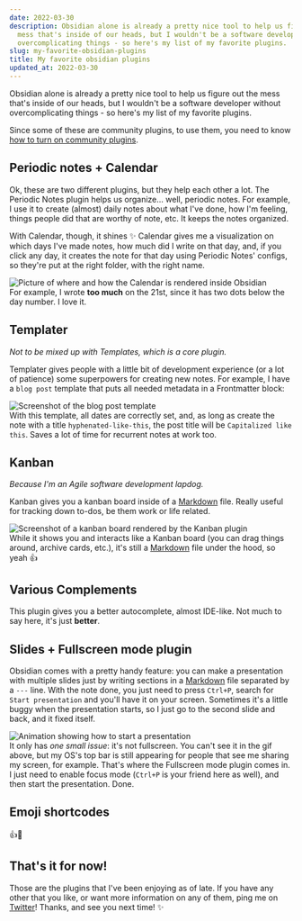 ```yaml
---
date: 2022-03-30
description: Obsidian alone is already a pretty nice tool to help us figure out the
  mess that's inside of our heads, but I wouldn't be a software developer without
  overcomplicating things - so here's my list of my favorite plugins.
slug: my-favorite-obsidian-plugins
title: My favorite obsidian plugins
updated_at: 2022-03-30
---
```

   
Obsidian alone is already a pretty nice tool to help us figure out the mess that's inside of our heads, but I wouldn't be a software developer without overcomplicating things - so here's my list of my favorite plugins.   
   
Since some of these are community plugins, to use them, you need to know [how to turn on community plugins](https://help.obsidian.md/Advanced+topics/Community+plugins#Safe+Mode).   
   
## Periodic notes + Calendar    
Ok, these are two different plugins, but they help each other a lot. The Periodic Notes plugin helps us organize... well, periodic notes. For example, I use it to create (almost) daily notes about what I've done, how I'm feeling, things people did that are worthy of note, etc. It keeps the notes organized.   
   
With Calendar, though, it shines ✨ Calendar gives me a visualization on which days I've made notes, how much did I write on that day, and, if you click any day, it creates the note for that day using Periodic Notes' configs, so they're put at the right folder, with the right name.   
   
![Picture of where and how the Calendar is rendered inside Obsidian](/blog/assets/obsidian-calendar.png)   
For example, I wrote **too much** on the 21st, since it has two dots below the day number. I love it.   
   
## Templater   
*Not to be mixed up with Templates, which is a core plugin.*   
   
Templater gives people with a little bit of development experience (or a lot of patience) some superpowers for creating new notes. For example, I have a `blog post` template that puts all needed metadata in a Frontmatter block:   
   
![Screenshot of the blog post template](/blog/assets/templater-blog-post-template.png)   
With this template, all dates are correctly set, and, as long as create the note with a title `hyphenated-like-this`, the post title will be `Capitalized like this`. Saves a lot of time for recurrent notes at work too.   
   
## Kanban    
*Because I'm an Agile software development lapdog.*   
   
Kanban gives you a kanban board inside of a [Markdown](/blog/notes/Markdown) file. Really useful for tracking down to-dos, be them work or life related.   
   
![Screenshot of a kanban board rendered by the Kanban plugin](/blog/assets/obsidian-kanban-screenshot.png)   
While it shows you and interacts like a Kanban board (you can drag things around, archive cards, etc.), it's still a [Markdown](/blog/notes/Markdown) file under the hood, so yeah 👍   
   
## Various Complements   
This plugin gives you a better autocomplete, almost IDE-like. Not much to say here, it's just **better**.   
   
## Slides + Fullscreen mode plugin   
Obsidian comes with a pretty handy feature: you can make a presentation with multiple slides just by writing sections in a [Markdown](/blog/notes/Markdown) file separated by a `---` line. With the note done, you just need to press `Ctrl+P`, search for `Start presentation` and you'll have it on your screen. Sometimes it's a little buggy when the presentation starts, so I just go to the second slide and back, and it fixed itself.   
   
![Animation showing how to start a presentation](/blog/assets/obsidian-slides-presentation.gif)   
It only has *one small issue*: it's not fullscreen. You can't see it in the gif above, but my OS's top bar is still appearing for people that see me sharing my screen, for example. That's where the Fullscreen mode plugin comes in. I just need to enable focus mode (`Ctrl+P` is your friend here as well), and then start the presentation. Done.   
   
## Emoji shortcodes   
👍💖   
   
## That's it for now!   
Those are the plugins that I've been enjoying as of late. If you have any other that you like, or want more information on any of them, ping me on [Twitter](https://twitter.com/lucianoratamero)! Thanks, and see you next time! ✨